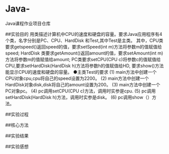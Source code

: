 # Java-
Java课程作业项目仓库

##实验目的
  用类描述计算机中CPU的速度和硬盘的容量。要求Java应用程序有4个类，名字分别是PC、CPU、HardDisk 和Test,其中Test是主类。
其中，CPU类要求getspeed()返回speed的值，要求setSpeed(int m)方法将参数m的值赋值给speed;
     HardDisk 类要求getAmount()返回amount的值，要求setAmount(int m)方法将参数m的值赋值给amount;
     PC类要求setCPU(CPU c)将参数c的值赋值给CPU,要求setHardDisk(HardDisk h)方法将参数h的值赋值给HD,
     要求show()方法能显示CPU的速度和硬盘的容量。
●主类Test的要求
(1) main方法中创建一个CPU对象cpu,cpu将自己的speed设置为2200。
(2) main方法中创建一个HardDisk对象disk,disk将自己的amount设置为200。
(3) main方法中创建一个PC对象pc。
(4) pc调用setCPU(CPU c)方法，调用时实参是cpu.
(5) pc调用setHardDisk(HardDisk h)方法，调用时实参是disk。
(6) pc调用show（）方法。

##实验过程

##核心方法

##实验结果

##实验感想
